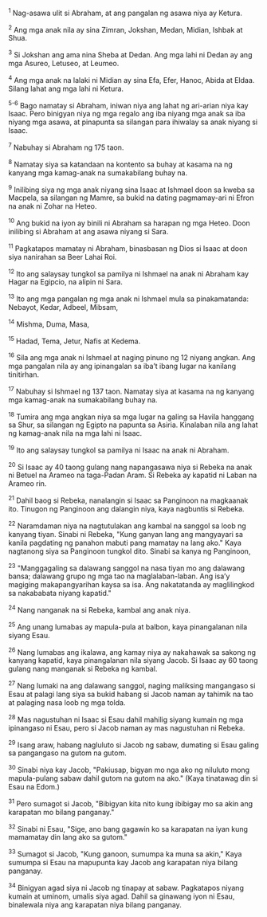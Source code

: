 <sup>1</sup>
Nag-asawa ulit si Abraham, at ang pangalan ng asawa niya ay Ketura. 

<sup>2</sup>
Ang mga anak nila ay sina Zimran, Jokshan, Medan, Midian, Ishbak at Shua. 

<sup>3</sup>
Si Jokshan ang ama nina Sheba at Dedan. Ang mga lahi ni Dedan ay ang mga Asureo, Letuseo, at Leumeo. 

<sup>4</sup>
Ang mga anak na lalaki ni Midian ay sina Efa, Efer, Hanoc, Abida at Eldaa. Silang lahat ang mga lahi ni Ketura.

<sup>5-6</sup>
Bago namatay si Abraham, iniwan niya ang lahat ng ari-arian niya kay Isaac. Pero binigyan niya ng mga regalo ang iba niyang mga anak sa iba niyang mga asawa, at pinapunta sa silangan para ihiwalay sa anak niyang si Isaac.

<sup>7</sup>
Nabuhay si Abraham ng 175 taon. 

<sup>8</sup>
Namatay siya sa katandaan na kontento sa buhay at kasama na ng kanyang mga kamag-anak na sumakabilang buhay na. 

<sup>9</sup>
Inilibing siya ng mga anak niyang sina Isaac at Ishmael doon sa kweba sa Macpela, sa silangan ng Mamre, sa bukid na dating pagmamay-ari ni Efron na anak ni Zohar na Heteo. 

<sup>10</sup>
Ang bukid na iyon ay binili ni Abraham sa harapan ng mga Heteo. Doon inilibing si Abraham at ang asawa niyang si Sara. 

<sup>11</sup>
Pagkatapos mamatay ni Abraham, binasbasan ng Dios si Isaac at doon siya nanirahan sa Beer Lahai Roi.

<sup>12</sup>
Ito ang salaysay tungkol sa pamilya ni Ishmael na anak ni Abraham kay Hagar na Egipcio, na alipin ni Sara. 

<sup>13</sup>
Ito ang mga pangalan ng mga anak ni Ishmael mula sa pinakamatanda: Nebayot, Kedar, Adbeel, Mibsam, 

<sup>14</sup>
Mishma, Duma, Masa, 

<sup>15</sup>
Hadad, Tema, Jetur, Nafis at Kedema. 

<sup>16</sup>
Sila ang mga anak ni Ishmael at naging pinuno ng 12 niyang angkan. Ang mga pangalan nila ay ang ipinangalan sa ibaʼt ibang lugar na kanilang tinitirhan. 

<sup>17</sup>
Nabuhay si Ishmael ng 137 taon. Namatay siya at kasama na ng kanyang mga kamag-anak na sumakabilang buhay na. 

<sup>18</sup>
Tumira ang mga angkan niya sa mga lugar na galing sa Havila hanggang sa Shur, sa silangan ng Egipto na papunta sa Asiria. Kinalaban nila ang lahat ng kamag-anak nila na mga lahi ni Isaac.

<sup>19</sup>
Ito ang salaysay tungkol sa pamilya ni Isaac na anak ni Abraham. 

<sup>20</sup>
Si Isaac ay 40 taong gulang nang napangasawa niya si Rebeka na anak ni Betuel na Arameo na taga-Padan Aram. Si Rebeka ay kapatid ni Laban na Arameo rin. 

<sup>21</sup>
Dahil baog si Rebeka, nanalangin si Isaac sa Panginoon na magkaanak ito. Tinugon ng Panginoon ang dalangin niya, kaya nagbuntis si Rebeka. 

<sup>22</sup>
Naramdaman niya na nagtutulakan ang kambal na sanggol sa loob ng kanyang tiyan. Sinabi ni Rebeka, "Kung ganyan lang ang mangyayari sa kanila pagdating ng panahon mabuti pang mamatay na lang ako." Kaya nagtanong siya sa Panginoon tungkol dito. Sinabi sa kanya ng Panginoon, 

<sup>23</sup>
"Manggagaling sa dalawang sanggol na nasa tiyan mo ang dalawang bansa; dalawang grupo ng mga tao na maglalaban-laban. Ang isaʼy magiging makapangyarihan kaysa sa isa. Ang nakatatanda ay maglilingkod sa nakababata niyang kapatid." 

<sup>24</sup>
Nang nanganak na si Rebeka, kambal ang anak niya. 

<sup>25</sup>
Ang unang lumabas ay mapula-pula at balbon, kaya pinangalanan nila siyang Esau. 

<sup>26</sup>
Nang lumabas ang ikalawa, ang kamay niya ay nakahawak sa sakong ng kanyang kapatid, kaya pinangalanan nila siyang Jacob. Si Isaac ay 60 taong gulang nang manganak si Rebeka ng kambal.

<sup>27</sup>
Nang lumaki na ang dalawang sanggol, naging maliksing mangangaso si Esau at palagi lang siya sa bukid habang si Jacob naman ay tahimik na tao at palaging nasa loob ng mga tolda. 

<sup>28</sup>
Mas nagustuhan ni Isaac si Esau dahil mahilig siyang kumain ng mga ipinangaso ni Esau, pero si Jacob naman ay mas nagustuhan ni Rebeka. 

<sup>29</sup>
Isang araw, habang nagluluto si Jacob ng sabaw, dumating si Esau galing sa pangangaso na gutom na gutom. 

<sup>30</sup>
Sinabi niya kay Jacob, "Pakiusap, bigyan mo nga ako ng niluluto mong mapula-pulang sabaw dahil gutom na gutom na ako." (Kaya tinatawag din si Esau na Edom.) 

<sup>31</sup>
Pero sumagot si Jacob, "Bibigyan kita nito kung ibibigay mo sa akin ang karapatan mo bilang panganay." 

<sup>32</sup>
Sinabi ni Esau, "Sige, ano bang gagawin ko sa karapatan na iyan kung mamamatay din lang ako sa gutom." 

<sup>33</sup>
Sumagot si Jacob, "Kung ganoon, sumumpa ka muna sa akin," Kaya sumumpa si Esau na mapupunta kay Jacob ang karapatan niya bilang panganay. 

<sup>34</sup>
Binigyan agad siya ni Jacob ng tinapay at sabaw. Pagkatapos niyang kumain at uminom, umalis siya agad. Dahil sa ginawang iyon ni Esau, binalewala niya ang karapatan niya bilang panganay.